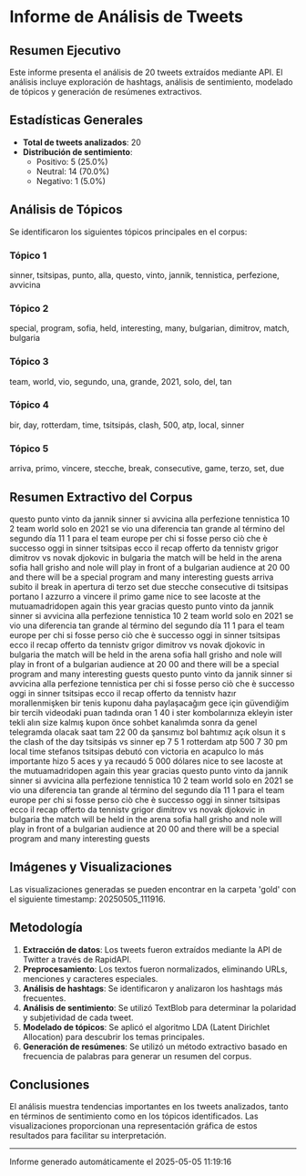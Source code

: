 # Informe de Análisis de Tweets

## Resumen Ejecutivo

Este informe presenta el análisis de 20 tweets extraídos mediante API. 
El análisis incluye exploración de hashtags, análisis de sentimiento, modelado de tópicos 
y generación de resúmenes extractivos.

## Estadísticas Generales

- **Total de tweets analizados**: 20
- **Distribución de sentimiento**:
  - Positivo: 5 (25.0%)
  - Neutral: 14 (70.0%)
  - Negativo: 1 (5.0%)

## Análisis de Tópicos

Se identificaron los siguientes tópicos principales en el corpus:

### Tópico 1

sinner, tsitsipas, punto, alla, questo, vinto, jannik, tennistica, perfezione, avvicina

### Tópico 2

special, program, sofia, held, interesting, many, bulgarian, dimitrov, match, bulgaria

### Tópico 3

team, world, vio, segundo, una, grande, 2021, solo, del, tan

### Tópico 4

bir, day, rotterdam, time, tsitsipás, clash, 500, atp, local, sinner

### Tópico 5

arriva, primo, vincere, stecche, break, consecutive, game, terzo, set, due

## Resumen Extractivo del Corpus

questo punto vinto da jannik sinner si avvicina alla perfezione tennistica 10 2 team world solo en 2021 se vio una diferencia tan grande al término del segundo día 11 1 para el team europe per chi si fosse perso ciò che è successo oggi in sinner tsitsipas ecco il recap offerto da tennistv grigor dimitrov vs novak djokovic in bulgaria the match will be held in the arena sofia hall grisho and nole will play in front of a bulgarian audience at 20 00 and there will be a special program and many interesting guests arriva subito il break in apertura di terzo set due stecche consecutive di tsitsipas portano l azzurro a vincere il primo game nice to see lacoste at the mutuamadridopen again this year gracias questo punto vinto da jannik sinner si avvicina alla perfezione tennistica 10 2 team world solo en 2021 se vio una diferencia tan grande al término del segundo día 11 1 para el team europe per chi si fosse perso ciò che è successo oggi in sinner tsitsipas ecco il recap offerto da tennistv grigor dimitrov vs novak djokovic in bulgaria the match will be held in the arena sofia hall grisho and nole will play in front of a bulgarian audience at 20 00 and there will be a special program and many interesting guests questo punto vinto da jannik sinner si avvicina alla perfezione tennistica per chi si fosse perso ciò che è successo oggi in sinner tsitsipas ecco il recap offerto da tennistv hazır morallenmişken bir tenis kuponu daha paylaşacağım gece için güvendiğim bir tercih videodaki puan tadında oran 1 40 i ster kombolarınıza ekleyin ister tekli alın size kalmış kupon önce sohbet kanalımda sonra da genel telegramda olacak saat tam 22 00 da şansımız bol bahtımız açık olsun it s the clash of the day tsitsipás vs sinner ep 7 5 1 rotterdam atp 500 7 30 pm local time stefanos tsitsipas debutó con victoria en acapulco lo más importante hizo 5 aces y ya recaudó 5 000 dólares nice to see lacoste at the mutuamadridopen again this year gracias questo punto vinto da jannik sinner si avvicina alla perfezione tennistica 10 2 team world solo en 2021 se vio una diferencia tan grande al término del segundo día 11 1 para el team europe per chi si fosse perso ciò che è successo oggi in sinner tsitsipas ecco il recap offerto da tennistv grigor dimitrov vs novak djokovic in bulgaria the match will be held in the arena sofia hall grisho and nole will play in front of a bulgarian audience at 20 00 and there will be a special program and many interesting guests

## Imágenes y Visualizaciones

Las visualizaciones generadas se pueden encontrar en la carpeta 'gold' con el siguiente timestamp: 20250505_111916.

## Metodología

1. **Extracción de datos**: Los tweets fueron extraídos mediante la API de Twitter a través de RapidAPI.
2. **Preprocesamiento**: Los textos fueron normalizados, eliminando URLs, menciones y caracteres especiales.
3. **Análisis de hashtags**: Se identificaron y analizaron los hashtags más frecuentes.
4. **Análisis de sentimiento**: Se utilizó TextBlob para determinar la polaridad y subjetividad de cada tweet.
5. **Modelado de tópicos**: Se aplicó el algoritmo LDA (Latent Dirichlet Allocation) para descubrir los temas principales.
6. **Generación de resúmenes**: Se utilizó un método extractivo basado en frecuencia de palabras para generar un resumen del corpus.

## Conclusiones

El análisis muestra tendencias importantes en los tweets analizados, tanto en términos de sentimiento como en los tópicos identificados.
Las visualizaciones proporcionan una representación gráfica de estos resultados para facilitar su interpretación.

---
Informe generado automáticamente el 2025-05-05 11:19:16
